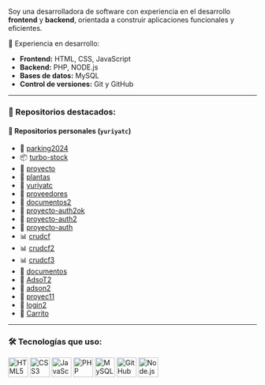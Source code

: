 Soy una desarrolladora de software con experiencia en el desarrollo **frontend** y **backend**, orientada a construir aplicaciones funcionales y eficientes.

💼 Experiencia en desarrollo:
- **Frontend:** HTML, CSS, JavaScript
- **Backend:** PHP, NODE.js
- **Bases de datos:** MySQL
- **Control de versiones:** Git y GitHub

---

### 🌟 Repositorios destacados:

#### 📂 Repositorios personales (`yuriyatc`)
- 🔧 [parking2024](https://github.com/yuriyatc/parking2024)
- 📦 [turbo-stock](https://github.com/yuriyatc/turbo-stock)
- 📁 [proyecto](https://github.com/yuriyatc/proyecto)
- 🌱 [plantas](https://github.com/yuriyatc/plantas)
- 🚀 [yuriyatc](https://github.com/yuriyatc/yuriyatc)
- 📂 [proveedores](https://github.com/mlarause/proveedores)
- 📁 [documentos2](https://github.com/mlarause/documentos2)
- 🔐 [proyecto-auth2ok](https://github.com/mlarause/proyecto-auth2ok)
- 🔐 [proyecto-auth2](https://github.com/mlarause/proyecto-auth2)
- 🔐 [proyecto-auth](https://github.com/mlarause/proyecto-auth)
- 📊 [crudcf](https://github.com/mlarause/crudcf)
- 📊 [crudcf2](https://github.com/mlarause/crudcf2)
- 📊 [crudcf3](https://github.com/mlarause/crudcf3)
- 📄 [documentos](https://github.com/mlarause/documentos)
- 💼 [AdsoT2](https://github.com/mlarause/AdsoT2)
- 💼 [adson2](https://github.com/mlarause/adson2)
- 🧪 [proyec11](https://github.com/mlarause/proyec11)
- 🔐 [login2](https://github.com/mlarause/login2)
- 🛒 [Carrito](https://github.com/mlarause/Carrito)

---

### 🛠️ Tecnologías que uso:
<p align="left">
  <img src="https://cdn.jsdelivr.net/gh/devicons/devicon/icons/html5/html5-original.svg" height="40" alt="HTML5" />
  <img src="https://cdn.jsdelivr.net/gh/devicons/devicon/icons/css3/css3-original.svg" height="40" alt="CSS3" />
  <img src="https://cdn.jsdelivr.net/gh/devicons/devicon/icons/javascript/javascript-original.svg" height="40" alt="JavaScript" />
  <img src="https://cdn.jsdelivr.net/gh/devicons/devicon/icons/php/php-original.svg" height="40" alt="PHP" />
  <img src="https://cdn.jsdelivr.net/gh/devicons/devicon/icons/mysql/mysql-original.svg" height="40" alt="MySQL" />
  <img src="https://cdn.jsdelivr.net/gh/devicons/devicon/icons/github/github-original.svg" height="40" alt="GitHub" />
   <img src="https://cdn.jsdelivr.net/gh/devicons/devicon/icons/github/node.js-original.svg" height="40" alt="Node.js" />
</p>
